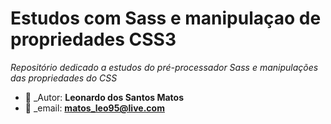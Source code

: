 # Estudos com Sass e manipulaçao de propriedades CSS3
*Repositório dedicado a estudos do pré-processador Sass e manipulações das propriedades do CSS*

* :bust_in_silhouette: _Autor: **Leonardo dos Santos Matos**
* :pencil:  _email: **matos_leo95@live.com**
